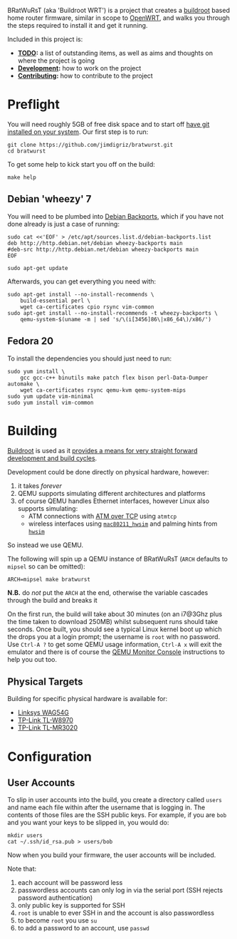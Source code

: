 BRatWuRsT (aka 'Buildroot WRT') is a project that creates a [buildroot](http://buildroot.uclibc.org/) based home router firmware, similar in scope to [OpenWRT](https://openwrt.org/), and walks you through the steps required to install it and get it running.

Included in this project is:

 * **[TODO](TODO.md):** a list of outstanding items, as well as aims and thoughts on where the project is going
 * **[Development](DEVELOPMENT.md):** how to work on the project
 * **[Contributing](CONTRIBUTING.md):** how to contribute to the project

# Preflight

You will need roughly 5GB of free disk space and to start off [have git installed on your system](http://git-scm.com/book/en/Getting-Started-Installing-Git).  Our first step is to run:

    git clone https://github.com/jimdigriz/bratwurst.git
    cd bratwurst

To get some help to kick start you off on the build:

    make help

## Debian 'wheezy' 7

You will need to be plumbed into [Debian Backports](http://backports.debian.org/), which if you have not done already is just a case of running:

    sudo cat <<'EOF' > /etc/apt/sources.list.d/debian-backports.list
    deb http://http.debian.net/debian wheezy-backports main
    #deb-src http://http.debian.net/debian wheezy-backports main
    EOF
    
    sudo apt-get update

Afterwards, you can get everything you need with:

    sudo apt-get install --no-install-recommends \
    	build-essential perl \
    	wget ca-certificates cpio rsync vim-common
    sudo apt-get install --no-install-recommends -t wheezy-backports \
    	qemu-system-$(uname -m | sed 's/\(i[3456]86\|x86_64\)/x86/')

## Fedora 20

To install the dependencies you should just need to run:

    sudo yum install \
    	gcc gcc-c++ binutils make patch flex bison perl-Data-Dumper automake \
    	wget ca-certificates rsync qemu-kvm qemu-system-mips
    sudo yum update vim-minimal
    sudo yum install vim-common

# Building

[Buildroot](http://www.buildroot.org/) is used as it [provides a means for very straight forward development and build cycles](http://elinux.org/images/2/2a/Using-buildroot-real-project.pdf).

Development could be done directly on physical hardware, however:

 1. it takes *forever*
 1. QEMU supports simulating different architectures and platforms
 1. of course QEMU handles Ethernet interfaces, however Linux also supports simulating:
     * ATM connections with [ATM over TCP](http://tldp.org/HOWTO/ATM-Linux-HOWTO/device-setup.html#DEVICE-SETUP.ATM-OVER-TCP-SETUP) using `atmtcp`
     * wireless interfaces using [`mac80211_hwsim`](https://www.kernel.org/doc/Documentation/networking/mac80211_hwsim/README) and palming hints from [`hwsim`](http://hostap.epitest.fi/cgit/hostap/tree/tests/hwsim)

So instead we use QEMU.

The following will spin up a QEMU instance of BRatWuRsT (`ARCH` defaults to `mipsel` so can be omitted):

    ARCH=mipsel make bratwurst

**N.B.** do *not* put the `ARCH` at the end, otherwise the variable cascades through the build and breaks it

On the first run, the build will take about 30 minutes (on an i7@3Ghz plus the time taken to download 250MB) whilst subsequent runs should take seconds.  Once built, you should see a typical Linux kernel boot up which the drops you at a login prompt; the username is `root` with no password.  Use `Ctrl-A ?` to get some QEMU usage information, `Ctrl-A x` will exit the emulator and there is of course the [QEMU Monitor Console](http://wiki.qemu.org/download/qemu-doc.html#pcsys_005fmonitor) instructions to help you out too.

## Physical Targets

Building for specific physical hardware is available for:

 * [Linksys WAG54G](board/linksys/wag54g/README.md)
 * [TP-Link TL-W8970](board/tp-link/tl-w8970/README.md)
 * [TP-Link TL-MR3020](board/tp-link/tl-mr3020/README.md)

# Configuration

## User Accounts

To slip in user accounts into the build, you create a directory called `users` and name each file within after the username that is logging in.  The contents of those files are the SSH public keys.  For example, if you are `bob` and you want your keys to be slipped in, you would do:

    mkdir users
    cat ~/.ssh/id_rsa.pub > users/bob

Now when you build your firmware, the user accounts will be included.

Note that:

 1. each account will be password less
 1. passwordless accounts can only log in via the serial port (SSH rejects password authentication)
 1. only public key is supported for SSH
 1. `root` is unable to ever SSH in and the account is also passwordless
 1. to become `root` you use `su`
 1. to add a password to an account, use `passwd`
